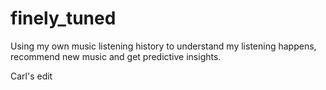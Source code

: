 # finely_tuned
Using my own music listening history to understand my listening happens, recommend new music and get predictive insights.

Carl's edit
